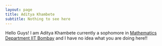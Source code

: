 ```yaml
---
layout: page
title: Aditya Khambete
subtitle: Nothing to see here 
---
```

Hello Guys!
I am Aditya Khambete currently a sophomore in [Mathematics Department IIT Bombay](https://www.math.iitb.ac.in) and I have no idea what you are doing here!!
